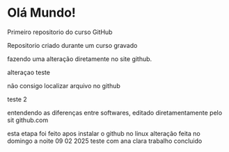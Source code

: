 # Olá Mundo!
 Primeiro repositorio do curso GitHub

 Repositorio criado durante um curso gravado
 
fazendo uma alteração diretamente no site github.

alteraçao teste

não consigo localizar arquivo no github

teste 2

entendendo as diferenças entre softwares, editado diretamentamente pelo sit github.com


esta etapa foi feito apos instalar o github no linux
alteração feita no domingo a noite 09 02 2025
teste com  ana clara
trabalho  concluido
